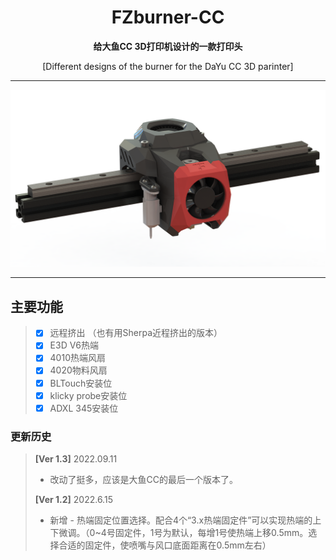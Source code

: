 <h1 align="center">FZburner-CC</h1>

**<p align="center">给大鱼CC 3D打印机设计的一款打印头**
<p align="center">[Different designs of the burner for the DaYu CC 3D parinter]

 ---
 
![FZburner-CC](Images-效果图/FZburner-CC.png)
 
 ---
  
## 主要功能
> - [x] 远程挤出 （也有用Sherpa近程挤出的版本）
> - [x] E3D V6热端
> - [x] 4010热端风扇
> - [x] 4020物料风扇
> - [x] BLTouch安装位
> - [x] klicky probe安装位
> - [x] ADXL 345安装位

### 更新历史
> **[Ver 1.3]** 2022.09.11
> - 改动了挺多，应该是大鱼CC的最后一个版本了。
>   
> **[Ver 1.2]** 2022.6.15
> - 新增 - 热端固定位置选择。配合4个“3.x热端固定件”可以实现热端的上下微调。（0~4号固定件，1号为默认，每增1号使热端上移0.5mm。选择合适的固定件，使喷嘴与风口底面距离在0.5mm左右）
